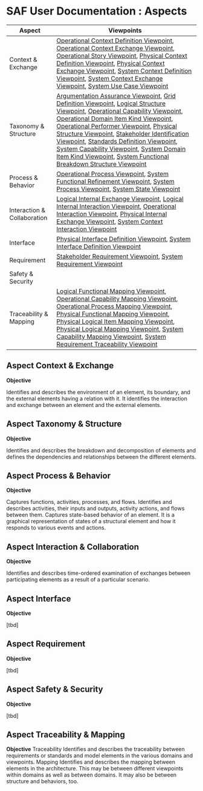 # SAF User Documentation : Aspects
|Aspect|Viewpoints|
| --- | --- |
| Context & Exchange | [Operational Context Definition Viewpoint](viewpoints/Operational-Context-Definition-Viewpoint.md), [Operational Context Exchange Viewpoint](viewpoints/Operational-Context-Exchange-Viewpoint.md), [Operational Story Viewpoint](viewpoints/Operational-Story-Viewpoint.md), [Physical Context Definition Viewpoint](viewpoints/Physical-Context-Definition-Viewpoint.md), [Physical Context Exchange Viewpoint](viewpoints/Physical-Context-Exchange-Viewpoint.md), [System Context Definition Viewpoint](viewpoints/System-Context-Definition-Viewpoint.md), [System Context Exchange Viewpoint](viewpoints/System-Context-Exchange-Viewpoint.md), [System Use Case Viewpoint](viewpoints/System-Use-Case-Viewpoint.md) |
| Taxonomy & Structure | [Argumentation Assurance Viewpoint](viewpoints/Argumentation-Assurance-Viewpoint.md), [Grid Definition Viewpoint](viewpoints/Grid-Definition-Viewpoint.md), [Logical Structure Viewpoint](viewpoints/Logical-Structure-Viewpoint.md), [Operational Capability Viewpoint](viewpoints/Operational-Capability-Viewpoint.md), [Operational Domain Item Kind Viewpoint](viewpoints/Operational-Domain-Item-Kind-Viewpoint.md), [Operational Performer Viewpoint](viewpoints/Operational-Performer-Viewpoint.md), [Physical Structure Viewpoint](viewpoints/Physical-Structure-Viewpoint.md), [Stakeholder Identification Viewpoint](viewpoints/Stakeholder-Identification-Viewpoint.md), [Standards Definition Viewpoint](viewpoints/Standards-Definition-Viewpoint.md), [System Capability Viewpoint](viewpoints/System-Capability-Viewpoint.md), [System Domain Item Kind Viewpoint](viewpoints/System-Domain-Item-Kind-Viewpoint.md), [System Functional Breakdown Structure Viewpoint](viewpoints/System-Functional-Breakdown-Structure-Viewpoint.md) |
| Process & Behavior | [Operational Process Viewpoint](viewpoints/Operational-Process-Viewpoint.md), [System Functional Refinement Viewpoint](viewpoints/System-Functional-Refinement-Viewpoint.md), [System Process Viewpoint](viewpoints/System-Process-Viewpoint.md), [System State Viewpoint](viewpoints/System-State-Viewpoint.md) |
| Interaction & Collaboration | [Logical Internal Exchange Viewpoint](viewpoints/Logical-Internal-Exchange-Viewpoint.md), [Logical Internal Interaction Viewpoint](viewpoints/Logical-Internal-Interaction-Viewpoint.md), [Operational Interaction Viewpoint](viewpoints/Operational-Interaction-Viewpoint.md), [Physical Internal Exchange Viewpoint](viewpoints/Physical-Internal-Exchange-Viewpoint.md), [System Context Interaction Viewpoint](viewpoints/System-Context-Interaction-Viewpoint.md) |
| Interface | [Physical Interface Definition Viewpoint](viewpoints/Physical-Interface-Definition-Viewpoint.md), [System Interface Definition Viewpoint](viewpoints/System-Interface-Definition-Viewpoint.md) |
| Requirement | [Stakeholder Requirement Viewpoint](viewpoints/Stakeholder-Requirement-Viewpoint.md), [System Requirement Viewpoint](viewpoints/System-Requirement-Viewpoint.md) |
| Safety & Security |  |
| Traceability & Mapping | [Logical Functional Mapping Viewpoint](viewpoints/Logical-Functional-Mapping-Viewpoint.md), [Operational Capability Mapping Viewpoint](viewpoints/Operational-Capability-Mapping-Viewpoint.md), [Operational Process Mapping Viewpoint](viewpoints/Operational-Process-Mapping-Viewpoint.md), [Physical Functional Mapping Viewpoint](viewpoints/Physical-Functional-Mapping-Viewpoint.md), [Physical Logical Item Mapping Viewpoint](viewpoints/Physical-Logical-Item-Mapping-Viewpoint.md), [Physical Logical Mapping Viewpoint](viewpoints/Physical-Logical-Mapping-Viewpoint.md), [System Capability Mapping Viewpoint](viewpoints/System-Capability-Mapping-Viewpoint.md), [System Requirement Traceability Viewpoint](viewpoints/System-Requirement-Traceability-Viewpoint.md) |
## Aspect Context & Exchange
**Objective**

Identifies and describes the environment of an element, its boundary, and the external elements having a relation with it. It identifies the interaction and exchange between an element and the external elements.
## Aspect Taxonomy & Structure
**Objective**

Identifies and describes the breakdown and decomposition of elements and defines the dependencies and relationships between the different elements.
## Aspect Process & Behavior
**Objective**

Captures functions, activities, processes, and flows. Identifies and describes activities, their inputs and outputs, activity actions, and flows between them. Captures state-based behavior of an element. It is a graphical representation of states of a structural element and how it responds to various events and actions.
## Aspect Interaction & Collaboration
**Objective**

Identifies and describes time-ordered examination of exchanges between participating elements as a result of a particular scenario.
## Aspect Interface
**Objective**

[tbd]
## Aspect Requirement
**Objective**

[tbd]
## Aspect Safety & Security
**Objective**

[tbd]
## Aspect Traceability & Mapping
**Objective**
Traceability
Identifies and describes the traceability between requirements or standards and model elements in the various domains and viewpoints.
Mapping
Identifies and describes the mapping between elements in the architecture. This may be between different viewpoints within domains as well as between domains. It may also be between structure and behaviors, too.
